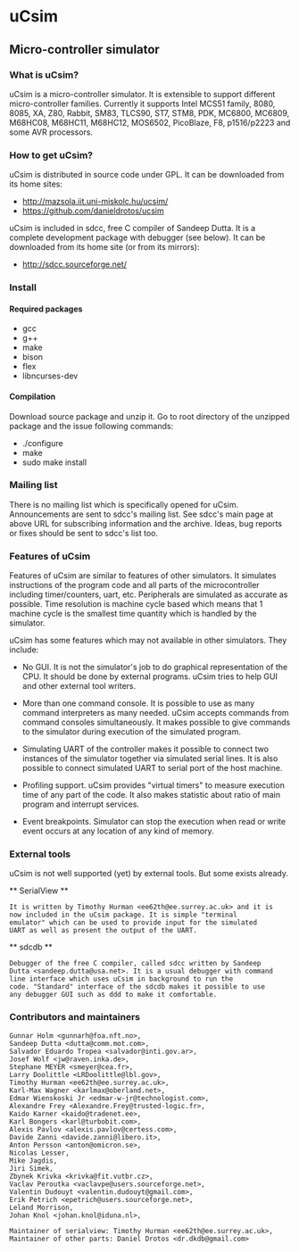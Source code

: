 
# uCsim
## Micro-controller simulator



### What is uCsim?

uCsim is a micro-controller simulator. It is extensible to support
different micro-controller families. Currently it supports Intel MCS51
family, 8080, 8085, XA, Z80, Rabbit, SM83, TLCS90, ST7, STM8, PDK,
MC6800, MC6809, M68HC08, M68HC11, M68HC12, MOS6502, PicoBlaze, F8,
p1516/p2223 and some AVR processors.


### How to get uCsim?

uCsim is distributed in source code under GPL. It can be downloaded
from its home sites:

* http://mazsola.iit.uni-miskolc.hu/ucsim/
* https://github.com/danieldrotos/ucsim

uCsim is included in sdcc, free C compiler of Sandeep Dutta. It is a
complete development package with debugger (see below). It can be
downloaded from its home site (or from its mirrors):

* http://sdcc.sourceforge.net/


### Install

#### Required packages

* gcc
* g++
* make
* bison
* flex
* libncurses-dev


#### Compilation

Download source package and unzip it. Go to root directory of the
unzipped package and the issue following commands:

* ./configure
* make
* sudo make install


### Mailing list

There is no mailing list which is specifically opened for
uCsim. Announcements are sent to sdcc's mailing list. See sdcc's main
page at above URL for subscribing information and the archive. Ideas,
bug reports or fixes should be sent to sdcc's list too.


### Features of uCsim

Features of uCsim are similar to features of other simulators. It
simulates instructions of the program code and all parts of the
microcontroller including timer/counters, uart, etc. Peripherals are
simulated as accurate as possible. Time resolution is machine cycle
based which means that 1 machine cycle is the smallest time quantity
which is handled by the simulator.

uCsim has some features which may not available in other
simulators. They include:

- No GUI. It is not the simulator's job to do graphical representation
  of the CPU. It should be done by external programs. uCsim tries to
  help GUI and other external tool writers.

- More than one command console. It is possible to use as many command
  interpreters as many needed. uCsim accepts commands from command
  consoles simultaneously. It makes possible to give commands to the
  simulator during execution of the simulated program.

- Simulating UART of the controller makes it possible to connect two
  instances of the simulator together via simulated serial lines. It
  is also possible to connect simulated UART to serial port of the
  host machine.

- Profiling support. uCsim provides "virtual timers" to measure
  execution time of any part of the code. It also makes statistic
  about ratio of main program and interrupt services.

- Event breakpoints. Simulator can stop the execution when read or
  write event occurs at any location of any kind of memory.


### External tools

uCsim is not well supported (yet) by external tools. But some exists
already.

** SerialView **

    It is written by Timothy Hurman <ee62th@ee.surrey.ac.uk> and it is
    now included in the uCsim package. It is simple "terminal
    emulator" which can be used to provide input for the simulated
    UART as well as present the output of the UART.

** sdcdb **

    Debugger of the free C compiler, called sdcc written by Sandeep
    Dutta <sandeep.dutta@usa.net>. It is a usual debugger with command
    line interface which uses uCsim in background to run the
    code. "Standard" interface of the sdcdb makes it possible to use
    any debugger GUI such as ddd to make it comfortable.


### Contributors and maintainers

    Gunnar Holm <gunnarh@foa.nft.no>,
    Sandeep Dutta <dutta@comm.mot.com>,
    Salvador Eduardo Tropea <salvador@inti.gov.ar>,
    Josef Wolf <jw@raven.inka.de>,
    Stephane MEYER <smeyer@cea.fr>,
    Larry Doolittle <LRDoolittle@lbl.gov>,
    Timothy Hurman <ee62th@ee.surrey.ac.uk>,
    Karl-Max Wagner <karlmax@oberland.net>,
    Edmar Wienskoski Jr <edmar-w-jr@technologist.com>,
    Alexandre Frey <Alexandre.Frey@trusted-logic.fr>,
    Kaido Karner <kaido@tradenet.ee>,
    Karl Bongers <karl@turbobit.com>,
    Alexis Pavlov <alexis.pavlov@certess.com>,
    Davide Zanni <davide.zanni@libero.it>,
    Anton Persson <anton@omicron.se>,
    Nicolas Lesser,
    Mike Jagdis,
    Jiri Simek,
    Zbynek Krivka <krivka@fit.vutbr.cz>,
    Vaclav Peroutka <vaclavpe@users.sourceforge.net>,
    Valentin Dudouyt <valentin.dudouyt@gmail.com>,
    Erik Petrich <epetrich@users.sourceforge.net>,
    Leland Morrison,
    Johan Knol <johan.knol@iduna.nl>,

    Maintainer of serialview: Timothy Hurman <ee62th@ee.surrey.ac.uk>,
    Maintainer of other parts: Daniel Drotos <dr.dkdb@gmail.com>
